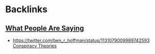 
# Backlinks
## [What People Are Saying](<What People Are Saying.md>)
- https://twitter.com/ben_r_hoffman/status/1131079009989742593 [Conspiracy Theories](<Conspiracy Theories.md>)

